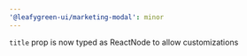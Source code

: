 ```yaml
---
'@leafygreen-ui/marketing-modal': minor
---
```


`title` prop is now typed as ReactNode to allow customizations
